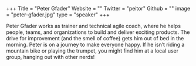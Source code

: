 +++
Title = "Peter Gfader"
Website = ""
Twitter = "peitor"
Github = ""
image = "peter-gfader.jpg"
type = "speaker"
+++

Peter Gfader works as trainer and technical agile coach, where he helps people, teams, and
organizations to build and deliver exciting products. The drive for improvement (and the
smell of coffee) gets him out of bed in the morning. Peter is on a journey to make
everyone happy. If he isn’t riding a mountain bike or playing the trumpet, you might find
him at a local user group, hanging out with other nerds!
